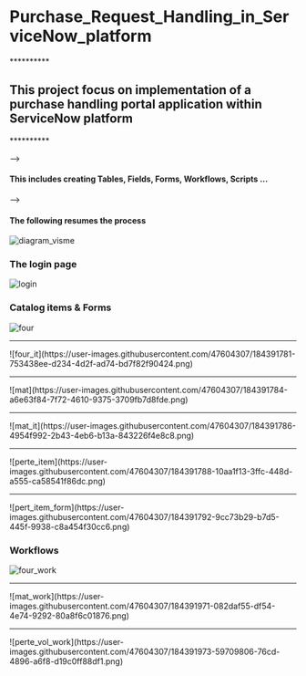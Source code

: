 # Purchase_Request_Handling_in_ServiceNow_platform

 **********    <h2> This project focus on implementation of a purchase handling portal application within ServiceNow platform </h2>  **********  
 
 --> <h4> This includes creating Tables, Fields, Forms, Workflows, Scripts ... </h4>

 --> <h4> The following resumes the process </h4>
 
 ![diagram_visme](https://user-images.githubusercontent.com/47604307/184386398-4870da69-1a3a-4011-8b02-48ac6b3bd70e.png)
 
  <h3> The login page </h3>
 
 ![login](https://user-images.githubusercontent.com/47604307/184387393-0288ceef-1195-4dc2-ac26-a9c77c987935.png)
 
  <h3> Catalog items & Forms </h3>
 
![four](https://user-images.githubusercontent.com/47604307/184391780-fd93eef5-4b43-4f4f-b3b8-1e127bfbc172.png)
<hr/>
![four_it](https://user-images.githubusercontent.com/47604307/184391781-753438ee-d234-4d2f-ad74-bd7f82f90424.png)
<hr/>
![mat](https://user-images.githubusercontent.com/47604307/184391784-a6e63f84-7f72-4610-9375-3709fb7d8fde.png)
<hr/>
![mat_it](https://user-images.githubusercontent.com/47604307/184391786-4954f992-2b43-4eb6-b13a-843226f4e8c8.png)
<hr/>
![perte_item](https://user-images.githubusercontent.com/47604307/184391788-10aa1f13-3ffc-448d-a555-ca58541f86dc.png)
<hr/>
![pert_item_form](https://user-images.githubusercontent.com/47604307/184391792-9cc73b29-b7d5-445f-9938-c8a454f30cc6.png)

 
  <h3> Workflows </h3>

![four_work](https://user-images.githubusercontent.com/47604307/184391969-6420a890-34e8-44f4-b316-69246e9fb458.png)
<hr/>
![mat_work](https://user-images.githubusercontent.com/47604307/184391971-082daf55-df54-4e74-9292-80a8f6c01876.png)
<hr/>
![perte_vol_work](https://user-images.githubusercontent.com/47604307/184391973-59709806-76cd-4896-a6f8-d19c0ff88df1.png)





